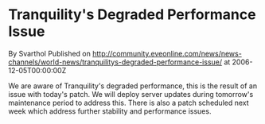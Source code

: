 # Tranquility's Degraded Performance Issue
By Svarthol
Published on http://community.eveonline.com/news/news-channels/world-news/tranquilitys-degraded-performance-issue/ at 2006-12-05T00:00:00Z

We are aware of Tranquility's degraded performance, this is the result of an issue with today's patch. We will deploy server updates during tomorrow's maintenance period to address this. There is also a patch scheduled next week which address further stability and performance issues.

